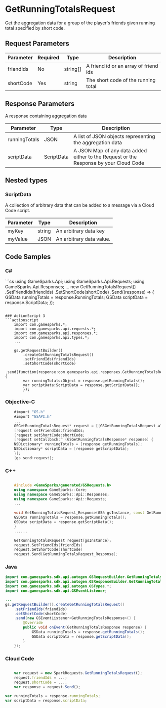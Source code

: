 
# GetRunningTotalsRequest


Get the aggregation data for a group of the player's friends given running total specified by short code.


## Request Parameters

Parameter | Required | Type | Description
--------- | -------- | ---- | -----------
friendIds | No | string[] | A friend id or an array of friend ids
shortCode | Yes | string | The short code of the running total

## Response Parameters


A response containing aggregation data

Parameter | Type | Description
--------- | ---- | -----------
runningTotals | JSON | A list of JSON objects representing the aggregation data
scriptData | ScriptData | A JSON Map of any data added either to the Request or the Response by your Cloud Code

## Nested types

### ScriptData

A collection of arbitrary data that can be added to a message via a Cloud Code script.

Parameter | Type | Description
--------- | ---- | -----------
myKey | string | An arbitrary data key
myValue | JSON | An arbitrary data value.


## Code Samples

<h3>C#</h3>
```cs
	using GameSparks.Api;
	using GameSparks.Api.Requests;
	using GameSparks.Api.Responses;
	...
	new GetRunningTotalsRequest()
		.SetFriendIds(friendIds)
		.SetShortCode(shortCode)
		.Send((response) => {
		GSData runningTotals = response.RunningTotals; 
		GSData scriptData = response.ScriptData; 
		});

```

### ActionScript 3
```actionscript
	import com.gamesparks.*;
	import com.gamesparks.api.requests.*;
	import com.gamesparks.api.responses.*;
	import com.gamesparks.api.types.*;
	...
	
	gs.getRequestBuilder()
	    .createGetRunningTotalsRequest()
		.setFriendIds(friendIds)
		.setShortCode(shortCode)
		.send(function(response:com.gamesparks.api.responses.GetRunningTotalsResponse):void {
		var runningTotals:Object = response.getRunningTotals(); 
		var scriptData:ScriptData = response.getScriptData(); 
		});

```

### Objective-C
```objectivec
	#import "GS.h"
	#import "GSAPI.h"
	...
	GSGetRunningTotalsRequest* request = [[GSGetRunningTotalsRequest alloc] init];
	[request setFriendIds:friendIds;
	[request setShortCode:shortCode;
	[request setCallback:^ (GSGetRunningTotalsResponse* response) {
	NSDictionary* runningTotals = [response getRunningTotals]; 
	NSDictionary* scriptData = [response getScriptData]; 
	}];
	[gs send:request];

```

### C++
```cpp

	#include <GameSparks/generated/GSRequests.h>
	using namespace GameSparks::Core;
	using namespace GameSparks::Api::Responses;
	using namespace GameSparks::Api::Requests;
	...
	
	void GetRunningTotalsRequest_Response(GS& gsInstance, const GetRunningTotalsResponse& response) {
	GSData runningTotals = response.getRunningTotals(); 
	GSData scriptData = response.getScriptData(); 
	}
	......
	
	GetRunningTotalsRequest request(gsInstance);
	request.SetFriendIds(friendIds)
	request.SetShortCode(shortCode)
	request.Send(GetRunningTotalsRequest_Response);
```

### Java
```java
import com.gamesparks.sdk.api.autogen.GSRequestBuilder.GetRunningTotalsRequest;
import com.gamesparks.sdk.api.autogen.GSResponseBuilder.GetRunningTotalsResponse;
import com.gamesparks.sdk.api.autogen.GSTypes.*;
import com.gamesparks.sdk.api.GSEventListener;

...
gs.getRequestBuilder().createGetRunningTotalsRequest()
	.setFriendIds(friendIds)
	.setShortCode(shortCode)
	.send(new GSEventListener<GetRunningTotalsResponse>() {
		@Override
		public void onEvent(GetRunningTotalsResponse response) {
			GSData runningTotals = response.getRunningTotals(); 
			GSData scriptData = response.getScriptData(); 
		}
	});

```

### Cloud Code
```javascript

	var request = new SparkRequests.GetRunningTotalsRequest();
	request.friendIds = ...;
	request.shortCode = ...;
	var response = request.Send();
	
var runningTotals = response.runningTotals; 
var scriptData = response.scriptData; 
```


